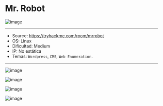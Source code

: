 # Mr. Robot

![image](https://github.com/JoseVazquez101/Writteups/assets/111292579/47dfdbc0-392c-44fb-99b1-ef8ca2979edb)

***
- Source: https://tryhackme.com/room/mrrobot
- OS: Linux
- Dificultad: Medium
- IP: No estática
- Temas: ``Wordpress``, `CMS`, `Web Enumeration`.
***

![image](https://github.com/JoseVazquez101/Writteups/assets/111292579/61edf809-6e5a-4674-a66c-7852b57cec6c)

![image](https://github.com/JoseVazquez101/Writteups/assets/111292579/45d0c884-801e-495f-9aa1-7a5ed0fbac1f)

![image](https://github.com/JoseVazquez101/Writteups/assets/111292579/3e3f7c4a-d19d-4f7f-bbf6-34d205df4cea)

![image](https://github.com/JoseVazquez101/Writteups/assets/111292579/93397139-7ba9-4386-9658-cbb6166e2b10)
